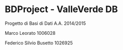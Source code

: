 BDProject - ValleVerde DB
=========

Progetto di Basi di Dati A.A. 2014/2015

Marco Leorato 1006028

Federico Silvio Busetto 1026925
